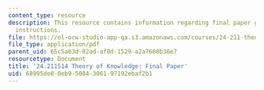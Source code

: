 ```yaml
---
content_type: resource
description: This resource contains information regarding final paper guidelines and
  instructions.
file: https://ol-ocw-studio-app-qa.s3.amazonaws.com/courses/24-211-theory-of-knowledge-spring-2014/68995de00eb95084306197192ebaf2b1_MIT24_211S11_FinalPaper.pdf
file_type: application/pdf
parent_uid: 65c5a63d-02ad-af0d-1529-a2a7608b36e7
resourcetype: Document
title: '24.211S14 Theory of Knowledge: Final Paper'
uid: 68995de0-0eb9-5084-3061-97192ebaf2b1
---
```

